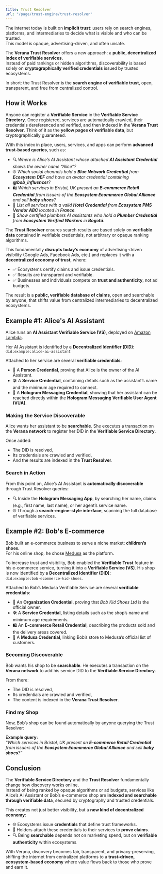 ```yaml
---
title: Trust Resolver
url: "/page/trust-engine/trust-resolver"
---
```


The internet today is built on **implicit trust**: users rely on search engines, platforms, and intermediaries to decide what is visible and who can be trusted.  
This model is opaque, advertising-driven, and often unsafe.  

The **Verana Trust Resolver** offers a new approach: a **public, decentralized index of verifiable services**.  
Instead of paid rankings or hidden algorithms, discoverability is based solely on **cryptographically verified credentials** issued by trusted ecosystems.  

In short: the Trust Resolver is the **search engine of verifiable trust**, open, transparent, and free from centralized control.  

## How it Works

Anyone can register a **Verifiable Service** in the **Verifiable Service Directory**. Once registered, services are automatically crawled, their credentials dereferenced and verified, and then indexed in the **Verana Trust Resolver**. Think of it as the **yellow pages of verifiable data**, but cryptographically guaranteed.

With this index in place, users, services, and apps can perform **advanced trust-based queries**, such as:

- 🔍 *Where is Alice’s AI Assistant whose attached **AI Assistant Credential** shows the owner name “Alice”?*  
- 🌐 *Which social channels hold a **Blue Network Credential** from **Ecosystem DEF** and have an avatar credential containing **@bob_influencer**?*  
- 🛍️ *Which services in Bristol, UK present an **E-commerce Retail Credential** from issuers of the **Ecosystem Ecommerce Global Alliance** and sell **baby shoes**?*  
- 🏨 *List all services with a valid **Hotel Credential** from **Ecosystem PMS Vendor ABC** located in **France**.*  
- 🔧 *Show certified plumbers AI assistants who hold a **Plumber Credential** from **Ecosystem Verified Workers** in **Bogotá**.*  

The **Trust Resolver** ensures search results are based solely on **verifiable data** contained in verifiable credentials, not arbitrary or opaque ranking algorithms.  

This fundamentally **disrupts today’s economy** of advertising-driven visibility (Google Ads, Facebook Ads, etc.) and replaces it with a **decentralized economy of trust**, where:  

- ✅ Ecosystems certify claims and issue credentials.  
- ✅ Results are transparent and verifiable.  
- ✅ Businesses and individuals compete on **trust and authenticity**, not ad budgets.  

The result is a **public, verifiable database of claims**, open and searchable by anyone, that shifts value from centralized intermediaries to decentralized ecosystems.  

## Example #1: Alice's AI Assistant

Alice runs an **AI Assistant Verifiable Service (VS)**, deployed on [Amazon Lambda](https://aws.amazon.com/pm/lambda/).  

Her AI Assistant is identified by a **Decentralized Identifier (DID)**:  
`did:example:alice-ai-assistant`  

Attached to her service are several **verifiable credentials**:  

- 👩 A **Person Credential**, proving that Alice is the owner of the AI Assistant.  
- 🛠 A **Service Credential**, containing details such as the assistant’s name and the minimum age required to connect.  
- 💬 A **Hologram Messaging Credential**, showing that her assistant can be reached directly within the **Hologram Messaging Verifiable User Agent (VUA)**.  

### Making the Service Discoverable

Alice wants her assistant to be **searchable**. She executes a transaction on the **Verana network** to register her DID in the **Verifiable Service Directory**.  

Once added:

- The DID is resolved,
- Its credentials are crawled and verified,
- And the results are indexed in the **Trust Resolver**.

### Search in Action

From this point on, Alice’s AI Assistant is **automatically discoverable** through Trust Resolver queries:

- 🔍 Inside the **Hologram Messaging App**, by searching her name, claims (e.g., first name, last name), or her agent’s service name.
- 🌐 Through a **search-engine-style interface**, scanning the full database of verifiable services.

## Example #2: Bob's E-commerce

Bob built an e-commerce business to serve a niche market: **children’s shoes**.  
For his online shop, he chose [Medusa](https://medusajs.com/) as the platform.  

To increase trust and visibility, Bob enabled the **Verifiable Trust** feature in his e-commerce service, turning it into a **Verifiable Service (VS)**. His shop is now identified by a **Decentralized Identifier (DID)**:  
`did:example:bob-ecommerce-kid-shoes`.

Attached to Bob’s Medusa Verifiable Service are several **verifiable credentials**:  

- 🏢 An **Organization Credential**, proving that *Bob Kid Shoes Ltd* is the official owner.  
- 🛠 A **Service Credential**, listing details such as the shop’s name and minimum age requirements.  
- 🛍 An **E-commerce Retail Credential**, describing the products sold and the delivery areas covered.  
- 🔗 A **Medusa Credential**, linking Bob’s store to Medusa’s official list of customers.  

### Becoming Discoverable

Bob wants his shop to be **searchable**. He executes a transaction on the **Verana network** to add his service DID to the **Verifiable Service Directory**.  

From there:  

- The DID is resolved,  
- Its credentials are crawled and verified,  
- The content is indexed in the **Verana Trust Resolver**.  

### Find my Shop

Now, Bob’s shop can be found automatically by anyone querying the Trust Resolver:  

**Example query:**  
*“Which services in Bristol, UK present an **E-commerce Retail Credential** from issuers of the **Ecosystem Ecommerce Global Alliance** and sell **baby shoes**?”*

## Conclusion

The **Verifiable Service Directory** and the **Trust Resolver** fundamentally change how discovery works online.  
Instead of being ranked by opaque algorithms or ad budgets, services like Alice’s AI Assistant or Bob’s e-commerce shop are **indexed and searchable through verifiable data**, secured by cryptography and trusted credentials.  

This creates not just better visibility, but a **new kind of decentralized economy**:

- 🌐 Ecosystems issue **credentials** that define trust frameworks.  
- 🙋 Holders attach these credentials to their services to **prove claims**.  
- 🔍 Being **searchable** depends not on marketing spend, but on **verifiable authenticity** within ecosystems.  

With Verana, discovery becomes fair, transparent, and privacy-preserving, shifting the internet from centralized platforms to a **trust-driven, ecosystem-based economy** where value flows back to those who prove and earn it.
